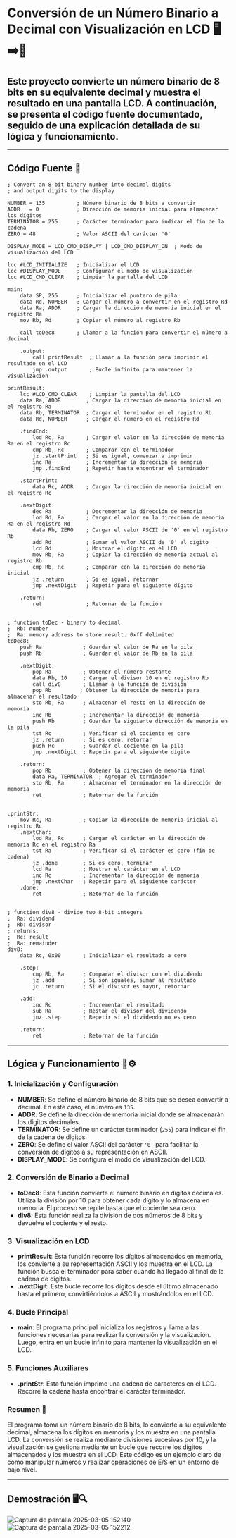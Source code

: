 # Conversión de un Número Binario a Decimal con Visualización en LCD 🖥️➡️🔢

## Este proyecto convierte un número binario de 8 bits en su equivalente decimal y muestra el resultado en una pantalla LCD. A continuación, se presenta el código fuente documentado, seguido de una explicación detallada de su lógica y funcionamiento.

---

## Código Fuente 📜

```assembly
; Convert an 8-bit binary number into decimal digits
; and output digits to the display

NUMBER = 135          ; Número binario de 8 bits a convertir
ADDR   = 0            ; Dirección de memoria inicial para almacenar los dígitos
TERMINATOR = 255      ; Carácter terminador para indicar el fin de la cadena
ZERO = 48             ; Valor ASCII del carácter '0'

DISPLAY_MODE = LCD_CMD_DISPLAY | LCD_CMD_DISPLAY_ON  ; Modo de visualización del LCD

lcc #LCD_INITIALIZE   ; Inicializar el LCD
lcc #DISPLAY_MODE     ; Configurar el modo de visualización
lcc #LCD_CMD_CLEAR    ; Limpiar la pantalla del LCD

main:
    data SP, 255      ; Inicializar el puntero de pila
    data Rd, NUMBER   ; Cargar el número a convertir en el registro Rd
    data Ra, ADDR     ; Cargar la dirección de memoria inicial en el registro Ra
    mov Rb, Rd        ; Copiar el número al registro Rb

    call toDec8       ; Llamar a la función para convertir el número a decimal
    
    .output:
        call printResult  ; Llamar a la función para imprimir el resultado en el LCD
        jmp .output       ; Bucle infinito para mantener la visualización

printResult:
    lcc #LCD_CMD_CLEAR    ; Limpiar la pantalla del LCD
    data Ra, ADDR        ; Cargar la dirección de memoria inicial en el registro Ra
    data Rb, TERMINATOR  ; Cargar el terminador en el registro Rb
    data Rd, NUMBER      ; Cargar el número en el registro Rd
    
    .findEnd:
        lod Rc, Ra       ; Cargar el valor en la dirección de memoria Ra en el registro Rc
        cmp Rb, Rc       ; Comparar con el terminador
        jz .startPrint   ; Si es igual, comenzar a imprimir
        inc Ra           ; Incrementar la dirección de memoria
        jmp .findEnd     ; Repetir hasta encontrar el terminador

    .startPrint:
        data Rc, ADDR    ; Cargar la dirección de memoria inicial en el registro Rc
    
    .nextDigit:
        dec Ra           ; Decrementar la dirección de memoria
        lod Rd, Ra       ; Cargar el valor en la dirección de memoria Ra en el registro Rd
        data Rb, ZERO    ; Cargar el valor ASCII de '0' en el registro Rb
        add Rd           ; Sumar el valor ASCII de '0' al dígito
        lcd Rd           ; Mostrar el dígito en el LCD
        mov Rb, Ra       ; Copiar la dirección de memoria actual al registro Rb
        cmp Rb, Rc       ; Comparar con la dirección de memoria inicial
        jz .return       ; Si es igual, retornar
        jmp .nextDigit   ; Repetir para el siguiente dígito
    
    .return:
        ret              ; Retornar de la función


; function toDec - binary to decimal
;  Rb: number
;  Ra: memory address to store result. 0xff delimited
toDec8:
    push Ra             ; Guardar el valor de Ra en la pila
    push Rb             ; Guardar el valor de Rb en la pila
    
    .nextDigit:
        pop Ra          ; Obtener el número restante
        data Rb, 10     ; Cargar el divisor 10 en el registro Rb
        call div8       ; Llamar a la función de división
        pop Rb         ; Obtener la dirección de memoria para almacenar el resultado
        sto Rb, Ra      ; Almacenar el resto en la dirección de memoria
        inc Rb          ; Incrementar la dirección de memoria
        push Rb         ; Guardar la siguiente dirección de memoria en la pila
        tst Rc          ; Verificar si el cociente es cero
        jz .return      ; Si es cero, retornar
        push Rc         ; Guardar el cociente en la pila
        jmp .nextDigit  ; Repetir para el siguiente dígito

    .return:
        pop Rb          ; Obtener la dirección de memoria final
        data Ra, TERMINATOR  ; Agregar el terminador
        sto Rb, Ra      ; Almacenar el terminador en la dirección de memoria
        ret             ; Retornar de la función


.printStr:
    mov Rc, Ra          ; Copiar la dirección de memoria inicial al registro Rc
    .nextChar:
        lod Ra, Rc      ; Cargar el carácter en la dirección de memoria Rc en el registro Ra
        tst Ra          ; Verificar si el carácter es cero (fin de cadena)
        jz .done        ; Si es cero, terminar
        lcd Ra          ; Mostrar el carácter en el LCD
        inc Rc          ; Incrementar la dirección de memoria
        jmp .nextChar   ; Repetir para el siguiente carácter
    .done:
        ret             ; Retornar de la función


; function div8 - divide two 8-bit integers
;  Ra: dividend
;  Rb: divisor
; returns:
;  Rc: result
;  Ra: remainder
div8:
    data Rc, 0x00       ; Inicializar el resultado a cero
    
    .step:
        cmp Rb, Ra      ; Comparar el divisor con el dividendo
        jz .add         ; Si son iguales, sumar al resultado
        jc .return      ; Si el divisor es mayor, retornar
        
    .add:
        inc Rc          ; Incrementar el resultado
        sub Ra          ; Restar el divisor del dividendo
        jnz .step       ; Repetir si el dividendo no es cero

    .return:
        ret             ; Retornar de la función
```

---

## Lógica y Funcionamiento 🧠⚙️

### 1. **Inicialización y Configuración**
   - **NUMBER**: Se define el número binario de 8 bits que se desea convertir a decimal. En este caso, el número es `135`.
   - **ADDR**: Se define la dirección de memoria inicial donde se almacenarán los dígitos decimales.
   - **TERMINATOR**: Se define un carácter terminador (`255`) para indicar el fin de la cadena de dígitos.
   - **ZERO**: Se define el valor ASCII del carácter `'0'` para facilitar la conversión de dígitos a su representación en ASCII.
   - **DISPLAY_MODE**: Se configura el modo de visualización del LCD.

### 2. **Conversión de Binario a Decimal**
   - **toDec8**: Esta función convierte el número binario en dígitos decimales. Utiliza la división por 10 para obtener cada dígito y lo almacena en memoria. El proceso se repite hasta que el cociente sea cero.
   - **div8**: Esta función realiza la división de dos números de 8 bits y devuelve el cociente y el resto.

### 3. **Visualización en LCD**
   - **printResult**: Esta función recorre los dígitos almacenados en memoria, los convierte a su representación ASCII y los muestra en el LCD. La función busca el terminador para saber cuándo ha llegado al final de la cadena de dígitos.
   - **.nextDigit**: Este bucle recorre los dígitos desde el último almacenado hasta el primero, convirtiéndolos a ASCII y mostrándolos en el LCD.

### 4. **Bucle Principal**
   - **main**: El programa principal inicializa los registros y llama a las funciones necesarias para realizar la conversión y la visualización. Luego, entra en un bucle infinito para mantener la visualización en el LCD.

### 5. **Funciones Auxiliares**
   - **.printStr**: Esta función imprime una cadena de caracteres en el LCD. Recorre la cadena hasta encontrar el carácter terminador.

### Resumen 📝
El programa toma un número binario de 8 bits, lo convierte a su equivalente decimal, almacena los dígitos en memoria y los muestra en una pantalla LCD. La conversión se realiza mediante divisiones sucesivas por 10, y la visualización se gestiona mediante un bucle que recorre los dígitos almacenados y los muestra en el LCD. Este código es un ejemplo claro de cómo manipular números y realizar operaciones de E/S en un entorno de bajo nivel.

---

## Demostración 🖥️🔍

![Captura de pantalla 2025-03-05 152140](https://github.com/user-attachments/assets/0a3c54eb-66a8-45e7-a324-1677fb0f219c)
![Captura de pantalla 2025-03-05 152212](https://github.com/user-attachments/assets/f4529202-1338-4167-9658-495dd47feb03)
